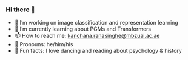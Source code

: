 ### Hi there 👋

<!--
**kahnchana/kahnchana** is a ✨ _special_ ✨ repository because its `README.md` (this file) appears on your GitHub profile.

- 🔭 I’m currently working on few-shot learning and representation learning
- 🌱 I’m currently learning about 
- 👯 I’m looking to collaborate on ...
- 🤔 I’m looking for help with ...
- 💬 Ask me about ...
- 📫 How to reach me: kahnchana@gmail.com
- 😄 Pronouns: he/him/his
- 👯 Fun fact: I love dancing

-->

- 🔭 I’m working on image classification and representation learning
- 🌱 I’m currently learning about PGMs and Transformers
- 📫 How to reach me: kanchana.ranasinghe@mbzuai.ac.ae
- 💬 Pronouns: he/him/his
- 👯 Fun facts: I love dancing and reading about psychology & history 
